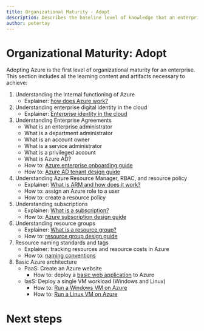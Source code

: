 ```yaml
---
title: Organizational Maturity - Adopt
description: Describes the baseline level of knowledge that an enterprise requires to adopt Azure
author: petertay
---
```


# Organizational Maturity: Adopt

Adopting Azure is the first level of organizational maturity for an enterprise. This section includes all the learning content and artifacts necessary to achieve:

1. Understanding the internal functioning of Azure
    - Explainer: [how does Azure work?](azure-explainer.md)
2. Understanding enterprise digital identity in the cloud
    - Explainer: [Enterprise identity in the cloud](identity-explainer.md)
3. Understanding Enterprise Agreements
    - What is an enterprise administrator
    - What is a department administrator
    - What is an account owner
    - What is a service administrator
    - What is a privileged account
    - What is Azure AD?
    - How to: [Azure enterprise onboarding guide]()
    - How to: [Azure AD tenant design guide](tenant.md)
4. Understanding Azure Resource Manager, RBAC, and resource policy
    - Explainer: [What is ARM and how does it work?](resource-manager-explainer.md)
    - How to: assign an Azure role to a user
    - How to: create a resource policy   
5. Understanding subscriptions
    - Explainer: [What is a subscription?]()
    - How to: [Azure subscription design guide](subscription.md)
6. Understanding resource groups
    - Explainer: [What is a resource group?]()
    - How to: [resource group design guide](resource-group.md)
7. Resource naming standards and tags
    - Explainer: tracking resources and resource costs in Azure
    - How to: [naming conventions](https://docs.microsoft.com/azure/architecture/best-practices/naming-conventions)
8. Basic Azure architecture
    - PaaS: Create an Azure website
        - How to: deploy a [basic web application](https://docs.microsoft.com/azure/architecture/reference-architectures/app-service-web-app/basic-web-app) to Azure
    - IasS: Deploy a single VM workload (Windows and Linux)
        - How to: [Run a Windows VM on Azure](https://docs.microsoft.com/azure/architecture/reference-architectures/virtual-machines-windows/single-vm)
        - How to: [Run a Linux VM on Azure](https://docs.microsoft.com/azure/architecture/reference-architectures/virtual-machines-linux/single-vm)

# Next steps 

